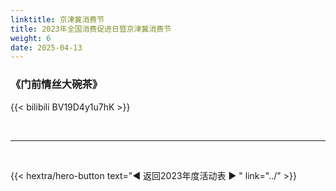 ```yaml
---
linktitle: 京津冀消费节
title: 2023年全国消费促进日暨京津冀消费节
weight: 6
date: 2025-04-13
---
```


### 《门前情丝大碗茶》

{{< bilibili BV19D4y1u7hK >}}


<br>
<hr>
<br>

{{< hextra/hero-button text="◀ 返回2023年度活动表 ▶ " link="../" >}}
